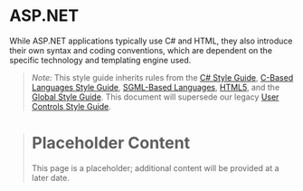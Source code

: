 # ASP.NET

While ASP.NET applications typically use C# and HTML, they also introduce their own syntax and coding conventions, which are dependent on the specific technology and templating engine used.

> *Note:* This style guide inherits rules from the [C# Style Guide](../C-Based%20Languages/C%23/), [C-Based Languages Style Guide](../C-Based%20Languages/), [SGML-Based Languages](../SGML-Based%20Languages/), [HTML5](../SGML-Based%20Languages/HTML5.md), and the [Global Style Guide](../README.md). This document will supersede our legacy [User Controls Style Guide](../Legacy/User.Controls.doc).

> # Placeholder Content
> This page is a placeholder; additional content will be provided at a later date.

<!--

## Contents
- [Identifiers](#identifiers)
- [Spacing](#spacing)
- [Formatting](#formatting)
- [Language Features](#language-features)
- [Acknowledgments](#acknowledgments)

## Spacing

## Formatting

## Language Features
- Always use `let` over `var`
- Always use `set` for constants

-->

